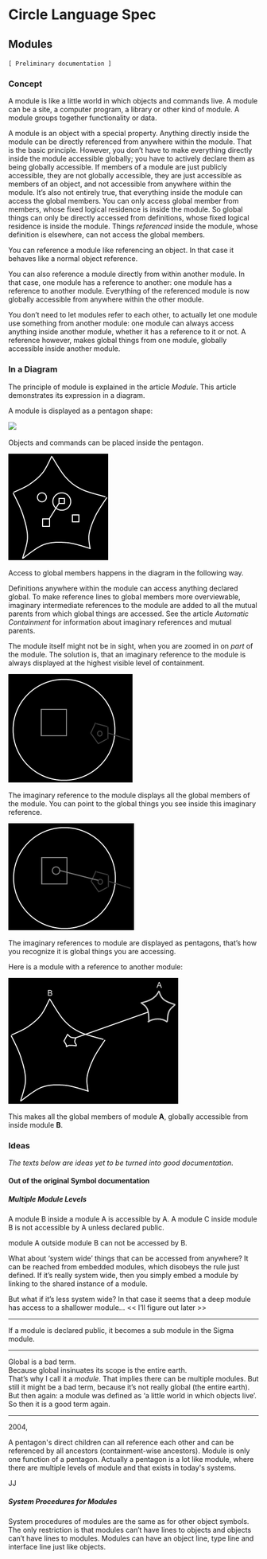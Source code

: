 ﻿Circle Language Spec
====================

Modules
-------

`[ Preliminary documentation ]`

### Concept

A module is like a little world in which objects and commands live. A module can be a site, a computer program, a library or other kind of module. A module groups together functionality or data.

A module is an object with a special property. Anything directly inside the module can be directly referenced from anywhere within the module. That is the basic principle. However, you don’t have to make everything directly inside the module accessible globally; you have to actively declare them as being globally accessible. If members of a module are just publicly accessible, they are not globally accessible, they are just accessible as members of an object, and not accessible from anywhere within the module. It’s also not entirely true, that everything inside the module can access the global members. You can only access global member from members, whose fixed logical residence is inside the module. So global things can only be directly accessed from definitions, whose fixed logical residence is inside the module. Things *referenced* inside the module, whose definition is elsewhere, can not access the global members.

You can reference a module like referencing an object. In that case it behaves like a normal object reference.

You can also reference a module directly from within another module. In that case, one module has a reference to another: one module has a reference to another module. Everything of the referenced module is now globally accessible from anywhere within the other module.

You don’t need to let modules refer to each other, to actually let one module use something from another module: one module can always access anything inside another module, whether it has a reference to it or not. A reference however, makes global things from one module, globally accessible inside another module.

### In a Diagram

The principle of module is explained in the article *Module*. This article demonstrates its expression in a diagram.

A module is displayed as a pentagon shape:

![](images/Modules.001.png)

Objects and commands can be placed inside the pentagon.

![](images/Modules.002.png)

Access to global members happens in the diagram in the following way.

Definitions anywhere within the module can access anything declared global. To make reference lines to global members more overviewable, imaginary intermediate references to the module are added to all the mutual parents from which global things are accessed. See the article *Automatic Containment* for information about imaginary references and mutual parents.

The module itself might not be in sight, when you are zoomed in on *part* of the module. The solution is, that an imaginary reference to the module is always displayed at the highest visible level of containment.

![](images/Modules.003.png)

The imaginary reference to the module displays all the global members of the module. You can point to the global things you see inside this imaginary reference.

![](images/Modules.004.png)

The imaginary references to module are displayed as pentagons, that’s how you recognize it is global things you are accessing.

Here is a module with a reference to another module:

![](images/Modules.005.png)

This makes all the global members of module __A__, globally accessible from inside module __B__.

### Ideas

*The texts below are ideas yet to be turned into good documentation.*

#### Out of the original Symbol documentation

##### Multiple Module Levels

A module B inside a module A is accessible by A. A module C inside module B is not accessible by A unless declared public.

module A outside module B can not be accessed by B.

What about ‘system wide’ things that can be accessed from anywhere? It can be reached from embedded modules, which disobeys the rule just defined. If it’s really system wide, then you simply embed a module by linking to the shared instance of a module.

But what if it’s less system wide? In that case it seems that a deep module has access to a shallower module… << I’ll figure out later >>

-----

If a module is declared public, it becomes a sub module in the Sigma module.

-----

Global is a bad term.  
Because global insinuates its scope is the entire earth.  
That’s why I call it a *module*. That implies there can be multiple modules. But still it might be a bad term, because it’s not really global (the entire earth). But then again: a module was defined as ‘a little world in which objects live’. So then it is a good term again.

-----

2004,

A pentagon's direct children can all reference each other and can be referenced by all ancestors (containment-wise ancestors). Module is only one function of a pentagon. Actually a pentagon is a lot like module, where there are multiple levels of module and that exists in today's systems.

JJ

##### System Procedures for Modules

System procedures of modules are the same as for other object symbols. The only restriction is that modules can’t have lines to objects and objects can’t have lines to modules. Modules can have an object line, type line and interface line just like objects.